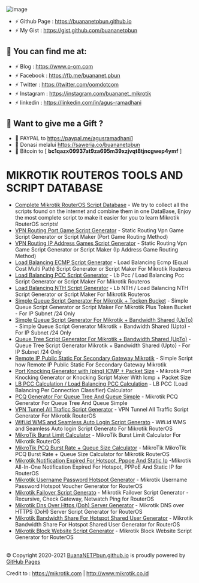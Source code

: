 ![image](https://user-images.githubusercontent.com/42666125/147416579-20a6475d-3b90-4ead-a442-9deaefc19509.png)
- ⚡ Github Page : https://buananetpbun.github.io
- ⚡ My Gist : https://gist.github.com/buananetpbun

## :link: <b>You can find me at:</b>
- ⚡ Blog : https://www.o-om.com
- ⚡ Facebook : https://fb.me/buananet.pbun
- ⚡ Twitter : https://twitter.com/oomdotcom
- ⚡ Instagram : https://instagram.com/buananet_mikrotik
- ⚡ linkedin : https://linkedin.com/in/agus-ramadhani

## :gift_heart: <b>Want to give me a Gift ?</b><br>
- :link: PAYPAL to https://paypal.me/agusramadhani1<br>
- :link: Donasi melalui https://saweria.co/buananetpbun
- :link: Bitcoin to [ <b>bc1qazx09937at9za695m39xzjvqt8tjncgwep4ymf</b> ]

# MIKROTIK ROUTEROS TOOLS AND SCRIPT DATABASE
- <a target="_blank"  href="https://buananetpbun.github.io/mikrotik">Complete Mikrotik RouterOS Script Database</a> - We try to collect all the scripts found on the internet and combine them in one DataBase, Enjoy the most complete script to make it easier for you to learn Mikrotik RouterOS scripts!
- <a target="_blank"  href="https://buananetpbun.github.io/vpn-game-generator.html">VPN Routing Port Game Script Generator</a> - Static Routing Vpn Game Script Generator or Script Maker (Port Game Routing Method) 
- <a target="_blank"  href="https://buananetpbun.github.io/vpn-game-generator2.html">VPN Routing IP Address Games Script Generator</a> - Static Routing Vpn Game Script Generator or Script Maker (Ip Address Game Routing Method)
- <a target="_blank"  href="https://buananetpbun.github.io/ecmp.html">Load Balancing ECMP Script Generator</a> - Load Balancing Ecmp (Equal Cost Multi Path) Script Generator or Script Maker For Mikrotik Routeros
- <a target="_blank"  href="https://buananetpbun.github.io/pcc.html">Load Balancing PCC Script Generator</a> - Lb Pcc / Load Balancing Pcc Script Generator or Script Maker For Mikrotik Routeros
- <a target="_blank"  href="https://buananetpbun.github.io/nth.html">Load Balancing NTH Script Generator</a> - Lb NTH / Load Balancing NTH Script Generator or Script Maker For Mikrotik Routeros
- <a target="_blank"  href="https://buananetpbun.github.io/simple-queue-generator.html">Simple Queue Script Generator For Mikrotik + Tocken Bucket</a> - Simple Queue Script Generator or Script Maker For Mikrotik Plus Token Bucket - For IP Subnet /24 Only
- <a target="_blank"  href="https://buananetpbun.github.io/simple-queue-generator-shared.html">Simple Queue Script Generator For Mikrotik + Bandwidth Shared (UpTo)</a> - Simple Queue Script Generator Mikrotik + Bandwidth Shared (Upto) - For IP Subnet /24 Only
- <a target="_blank"  href="https://buananetpbun.github.io/queue-tree-generator-shared.html">Queue Tree Script Generator For Mikrotik + Bandwidth Shared (UpTo)</a> - Queue Tree Script Generator Mikrotik + Bandwidth Shared (Upto) - For IP Subnet /24 Only
- <a target="_blank"  href="https://buananetpbun.github.io/remote-ip-public-static.html">Remote IP Public Static For Secondary Gateway Mikrotik</a> - Simple Script how Remote IP Public Static For Secondary Gateway Mikrotik
- <a target="_blank"  href="https://buananetpbun.github.io/port-knocking-icmp.html">Port Knocking Generator with (ping) ICMP + Packet Size</a> - Mikrotik Port Knocking Generator or Knocking Script Maker With Icmp + Packet Size
- <a target="_blank"  href="https://buananetpbun.github.io/pcc-calculation.html">LB PCC Calculation / Load Balancing PCC Calculation</a> - LB PCC (Load Balancing Per Connection Classifier) Calculator
- <a target="_blank"  href="https://buananetpbun.github.io/mikrotik-pcq-generator.html">PCQ Generator For Queue Tree And Queue Simple</a> - Mikrotik PCQ Generator For Queue Tree And Queue Simple
- <a target="_blank"  href="https://buananetpbun.github.io/vpn-tunnel-all-traffic-script-generator.html">VPN Tunnel All Traficc Script Generator</a> - VPN Tunnel All Traffic Script Generator For Mikrotik RouterOS
- <a target="_blank"  href="https://buananetpbun.github.io/wifid-wms-seamless.html">Wifi.id WMS and Seamless Auto Login Script Generato</a> - Wifi.id WMS and Seamless Auto login Script Generato For Mikrotik RouterOS
- <a target="_blank"  href="https://buananetpbun.github.io/mikrotik-burst-limit-calculator.html">MikroTik Burst Limit Calculator</a> - MikroTik Burst Limit Calculator For Mikrotik RouterOS
- <a target="_blank"  href="https://buananetpbun.github.io/mikrotik-pcq-burst-rate-queue-size-generator.html">MikroTik PCQ Burst Rate + Queue Size Calculator</a> - MikroTik MikroTik PCQ Burst Rate + Queue Size Calculator for Mikrotik RouterOS
- <a target="_blank"  href="https://buananetpbun.github.io/mikrotik-expired-isolate-pppoe-hotspot.html">Mikrotik Notification Expired For Hotspot, Pppoe And Static Ip</a> -Mikrotik All-In-One Notification Expired For Hotspot, PPPoE And Static IP for RouterOS
- <a target="_blank"  href="https://buananetpbun.github.io/mikrotik-username-password-hotspot-generator.html">Mikrotik Username Password Hotspot Generator</a> - Mikrotik Username Password Hotspot Voucher Generator for RouterOS
- <a target="_blank"  href="https://buananetpbun.github.io/mikrotik-failover-script-generator.html">Mikrotik Failover Script Generato</a> - Mikrotik Failover Script Generator - Recursive, Check Gateway, Netwatch Ping for RouterOS
- <a target="_blank"  href="https://buananetpbun.github.io/mikrotik-dns-over-https-doh.html">Mikrotik Dns Over Https (Doh) Server Generator</a> - Mikrotik DNS over HTTPS (DoH) Server Script Generator for RouterOS
- <a target="_blank"  href="https://buananetpbun.github.io/mikrotik-share-user-multi-login.html">Mikrotik Bandwidth Share For Hotspot Shared User Generator</a> - Mikrotik Bandwidth Share For Hotspot Shared User Generator for RouterOS
- <a target="_blank"  href="https://buananetpbun.github.io/mikrotik-block-website-generator.html">Mikrotik Block Website Script Generator</a> - Mikrotik Block Website Script Generator for RouterOS

<br>
© Copyright 2020-2021 <a href="https://buananetpbun.github.io/">BuanaNETPbun.github.io</a> is proudly powered by <a href="https://pages.github.com/">GitHub Pages</a> <br>

Credit to : https://mikrotik.com | http://www.mikrotik.co.id
